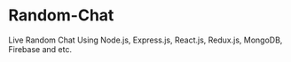 # Random-Chat
Live Random Chat Using Node.js, Express.js, React.js, Redux.js, MongoDB, Firebase and etc.

